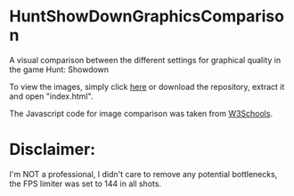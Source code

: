 # HuntShowDownGraphicsComparison
A visual comparison between the different settings for graphical quality in the game Hunt: Showdown

To view the images, simply click [here]() or download the repository, extract it and open "index.html".

The Javascript code for image comparison was taken from [W3Schools](https://www.w3schools.com/howto/howto_js_image_comparison.asp).

# Disclaimer:
I'm NOT a professional, I didn't care to remove any potential bottlenecks, the FPS limiter was set to 144 in all shots.
